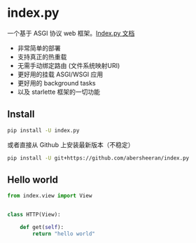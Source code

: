 # index.py

一个基于 ASGI 协议 web 框架。[Index.py 文档](https://abersheeran.github.io/index.py/)

- 非常简单的部署
- 支持真正的热重载
- 无需手动绑定路由 (文件系统映射URI)
- 更好用的挂载 ASGI/WSGI 应用
- 更好用的 background tasks
- 以及 starlette 框架的一切功能

## Install

```bash
pip install -U index.py
```

或者直接从 Github 上安装最新版本（不稳定）

```bash
pip install -U git+https://github.com/abersheeran/index.py
```

## Hello world

```python
from index.view import View


class HTTP(View):

    def get(self):
        return "hello world"
```
